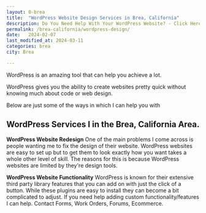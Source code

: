 ```yaml
---
layout: 0-brea
title:  "WordPress Website Design Services in Brea, California"
description: Do You Need Help With Your WordPress Website? - Click Here To Get Attentive Help From an Expert WordPress Developer in The Brea, California Area
permalink: /brea-california/wordpress-design/
date:   2024-02-07
last_modified_at: 2024-03-11
categories: brea
city: Brea

---
```


WordPress is an amazing tool that can help you achieve a lot.

WordPress gives you the ability to create websites pretty quick without knowing much about code or web design.

Below are just some of the ways in which I can help you with 

## WordPress Services I in the Brea, California Area.

**WordPress Website Redesign**
One of the main problems I come across is people wanting me to fix the design of their website. WordPress websites are easy to set up but to get them to look exactly how you want takes a whole other level of skill. The reasons for this is because WordPress websites are limited by they're design tools.  

**WordPress Website Functionality**
WordPress is known for their extensive third party library features that you can add on with just the click of a button.  While these plugins are easy to install they can become a bit complicated to adjust.  If you need help adding custom functionality/features I can help.
Contact Forms, Work Orders, Forums, Ecommerce.
